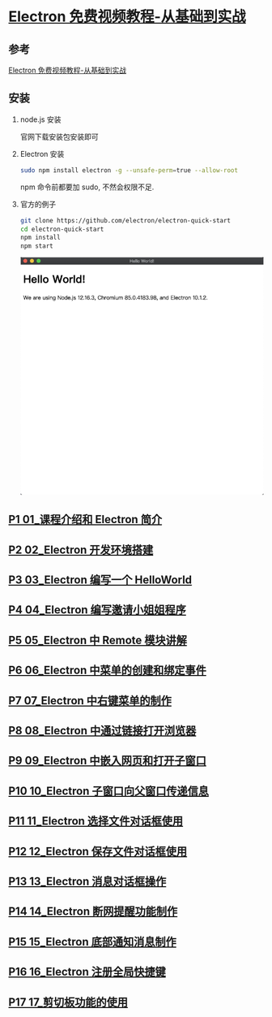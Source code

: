 # [Electron 免费视频教程-从基础到实战](https://www.bilibili.com/video/BV177411s7Lt?p=3)

## 参考

[Electron 免费视频教程-从基础到实战](https://www.bilibili.com/video/BV177411s7Lt?p=3)

## 安装

1. node.js 安装

   官网下载安装包安装即可

2. Electron 安装

   ```sh
   sudo npm install electron -g --unsafe-perm=true --allow-root
   ```

   npm 命令前都要加 sudo, 不然会权限不足.

3. 官方的例子

   ```sh
   git clone https://github.com/electron/electron-quick-start
   cd electron-quick-start
   npm install
   npm start
   ```

   ![](./electron.assets/image-20200920021951852.png)

## [P1 01\_课程介绍和 Electron 简介](https://www.bilibili.com/video/BV177411s7Lt?p=1)

## [P2 02_Electron 开发环境搭建](https://www.bilibili.com/video/BV177411s7Lt?p=2)

## [P3 03_Electron 编写一个 HelloWorld](https://www.bilibili.com/video/BV177411s7Lt?p=3)

## [P4 04_Electron 编写邀请小姐姐程序](https://www.bilibili.com/video/BV177411s7Lt?p=4)

## [P5 05_Electron 中 Remote 模块讲解](https://www.bilibili.com/video/BV177411s7Lt?p=5)

## [P6 06_Electron 中菜单的创建和绑定事件](https://www.bilibili.com/video/BV177411s7Lt?p=6)

## [P7 07_Electron 中右键菜单的制作](https://www.bilibili.com/video/BV177411s7Lt?p=7)

## [P8 08_Electron 中通过链接打开浏览器](https://www.bilibili.com/video/BV177411s7Lt?p=8)

## [P9 09_Electron 中嵌入网页和打开子窗口](https://www.bilibili.com/video/BV177411s7Lt?p=9)

## [P10 10_Electron 子窗口向父窗口传递信息](https://www.bilibili.com/video/BV177411s7Lt?p=10)

## [P11 11_Electron 选择文件对话框使用](https://www.bilibili.com/video/BV177411s7Lt?p=11)

## [P12 12_Electron 保存文件对话框使用](https://www.bilibili.com/video/BV177411s7Lt?p=12)

## [P13 13_Electron 消息对话框操作](https://www.bilibili.com/video/BV177411s7Lt?p=13)

## [P14 14_Electron 断网提醒功能制作](https://www.bilibili.com/video/BV177411s7Lt?p=14)

## [P15 15_Electron 底部通知消息制作](https://www.bilibili.com/video/BV177411s7Lt?p=15)

## [P16 16_Electron 注册全局快捷键](https://www.bilibili.com/video/BV177411s7Lt?p=16)

## [P17 17\_剪切板功能的使用](https://www.bilibili.com/video/BV177411s7Lt?p=17)
